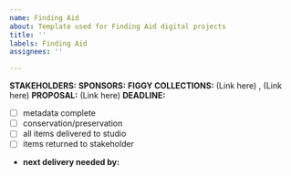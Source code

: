 ```yaml
---
name: Finding Aid
about: Template used for Finding Aid digital projects
title: ''
labels: Finding Aid
assignees: ''

---
```


**STAKEHOLDERS:**
**SPONSORS:**
**FIGGY COLLECTIONS:** (Link here) , (Link here)
**PROPOSAL:** (Link here)
**DEADLINE:**

- [ ] metadata complete
- [ ] conservation/preservation
- [ ] all items delivered to studio
- [ ] items returned to stakeholder
* **next delivery needed by:**
